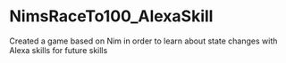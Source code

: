 # NimsRaceTo100_AlexaSkill
Created a game based on Nim in order to learn about state changes with Alexa skills for future skills

